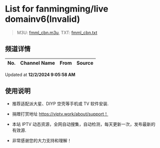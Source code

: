 # List for **fanmingming/live domainv6(Invalid)**

> M3U: [fmml_cbn.m3u](./fmml_cbn.m3u ), TXT: [fmml_cbn.txt](./txt/fmml_cbn.txt )

## 频道详情

| No. | Channel Name | From | Source |
| --- | ------------ | ---- | ------ |


Updated at **12/2/2024 9:05:58 AM**

## 使用说明

- 推荐适配派大星、DIYP 空壳等手机或 TV 软件安装.

- 捐赠打赏地址 <https://viptv.work/about/support！>

- 本站 IPTV 动态资源，全网自动搜集，自动检测，每天更新一次，发布最新的有效源.

- 非常感谢您的大力支持和理解！
